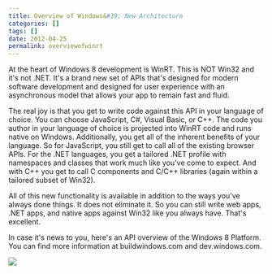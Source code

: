 ```yaml
---
title: Overview of Windows&#39; New Architecture
categories: []
tags: []
date: 2012-04-25
permalink: overviewofwinrt
---
```


At the heart of Windows 8 development is WinRT. This is NOT Win32 and it&#39;s not .NET. It&#39;s a brand new set of APIs that&#39;s designed for modern software development and designed for user experience with an asynchronous model that allows your app to remain fast and fluid.
<!-- xmore -->

The real joy is that you get to write code against this API in your language of choice. You can choose JavaScript, C#, Visual Basic, or C++. The code you author in your language of choice is projected into WinRT code and runs native on Windows. Additionally, you get all of the inherent benefits of your language. So for JavaScript, you still get to call all of the existing browser APIs. For the .NET languages, you get a tailored .NET profile with namespaces and classes that work much like you&#39;ve come to expect. And with C++ you get to call C components and C/C++ libraries (again within a tailored subset of Win32).

All of this new functionality is available in addition to the ways you&#39;ve always done things. It does not eliminate it. So you can still write web apps, .NET apps, and native apps against Win32 like you always have. That&#39;s excellent.

In case it&#39;s news to you, here&#39;s an API overview of the Windows 8 Platform. You can find more information at buildwindows.com and dev.windows.com.

![](/files/overviewofwinrt_01.png)